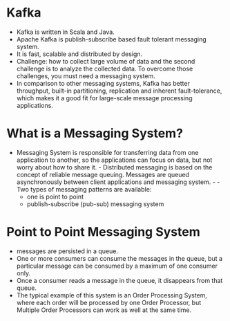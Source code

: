 # Kafka
- Kafka is written in Scala and Java. 
- Apache Kafka is publish-subscribe based fault tolerant messaging system. 
- It is fast, scalable and distributed by design.
- Challenge: how to collect large volume of data and the second challenge is to analyze the collected data. To overcome those challenges, you must need a messaging system.
- In comparison to other messaging systems, Kafka has better throughput, built-in partitioning, replication and inherent fault-tolerance, which makes it a good fit for large-scale message processing applications.

# What is a Messaging System?
- Messaging System is responsible for transferring data from one application to another, so the applications can focus on data, but not worry about how to share it. - Distributed messaging is based on the concept of reliable message queuing. Messages are queued asynchronously between client applications and messaging system. - - Two types of messaging patterns are available:
  - one is point to point 
  - publish-subscribe (pub-sub) messaging system

# Point to Point Messaging System
- messages are persisted in a queue. 
- One or more consumers can consume the messages in the queue, but a particular message can be consumed by a maximum of one consumer only. 
- Once a consumer reads a message in the queue, it disappears from that queue. 
- The typical example of this system is an Order Processing System, where each order will be processed by one Order Processor, but Multiple Order Processors can work as well at the same time. 



